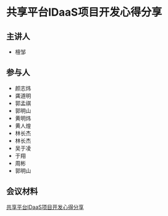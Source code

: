 # 共享平台IDaaS项目开发心得分享

## 主讲人

- 檀邹

## 参与人

- 颜志炜
- 龚道明
- 郭孟祺
- 郭明山
- 黄明炜
- 黄人煌
- 林长杰
- 林长杰
- 吴于凌
- 于翔
- 周彬
- 郭明山

## 会议材料

[共享平台IDaaS项目开发心得分享](/share/2018.04/mvvm/浅谈mvvm.key)
